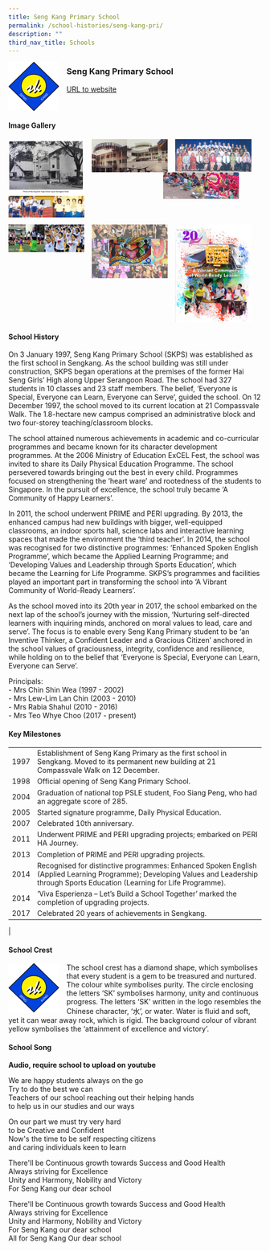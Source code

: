 ```yaml
---
title: Seng Kang Primary School
permalink: /school-histories/seng-kang-pri/
description: ""
third_nav_title: Schools
---
```

<img src="/images/sengkangpri1.jpg" style="width:20%;margin-right:15px;" align = "left">

### **Seng Kang Primary School**
[URL to website](https://www.sengkangpri.moe.edu.sg/)

<br clear="left">

#### **Image Gallery**

<p><a href="/images/sengkangpri2.jpg">  
<img src="/images/sengkangpri2.jpg" style="width:30%;margin-right:15px;" align = "left">
</a></p>

<p><a href="/images/sengkangpri3.jpg">  
<img src="/images/sengkangpri3.jpg" style="width:30%;margin-right:15px;" align = "left">
</a></p>

<p><a href="/images/sengkangpri4.jpg">  
<img src="/images/sengkangpri4.jpg" style="width:30%;margin-right:15px;" align = "left">
</a></p>

<p><a href="/images/sengkangpri5.jpg">  
<img src="/images/sengkangpri5.jpg" style="width:30%;margin-right:45px;" align = "right">
</a></p>

<p><a href="/images/sengkangpri6.jpg">  
<img src="/images/sengkangpri6.jpg" style="width:30%;margin-right:15px;" align = "left">
</a></p>

<br clear="left">

<p><a href="/images/sengkangpri7.jpg">  
<img src="/images/sengkangpri7.jpg" style="width:30%;margin-right:15px;" align = "left">
</a></p>

<p><a href="/images/sengkangpri8.jpg">  
<img src="/images/sengkangpri8.jpg" style="width:30%;margin-right:15px;" align = "left">
</a></p>

<p><a href="/images/sengkangpri9.jpg">  
<img src="/images/sengkangpri9.jpg" style="width:30%;margin-right:15px;" align = "left">
</a></p>

<br clear="left">

#### **School History**
On 3 January 1997, Seng Kang Primary School (SKPS) was established as the first school in Sengkang. As the school building was still under construction, SKPS began operations at the premises of the former Hai Seng Girls’ High along Upper Serangoon Road. The school had 327 students in 10 classes and 23 staff members. The belief, ‘Everyone is Special, Everyone can Learn, Everyone can Serve’, guided the school. On 12 December 1997, the school moved to its current location at 21 Compassvale Walk. The 1.8-hectare new campus comprised an administrative block and two four-storey teaching/classroom blocks.

The school attained numerous achievements in academic and co-curricular programmes and became known for its character development programmes. At the 2006 Ministry of Education ExCEL Fest, the school was invited to share its Daily Physical Education Programme. The school persevered towards bringing out the best in every child. Programmes focused on strengthening the ‘heart ware’ and rootedness of the students to Singapore. In the pursuit of excellence, the school truly became ‘A Community of Happy Learners’.  
  
In 2011, the school underwent PRIME and PERI upgrading. By 2013, the enhanced campus had new buildings with bigger, well-equipped classrooms, an indoor sports hall, science labs and interactive learning spaces that made the environment the ‘third teacher’. In 2014, the school was recognised for two distinctive programmes: ‘Enhanced Spoken English Programme’, which became the Applied Learning Programme; and ‘Developing Values and Leadership through Sports Education’, which became the Learning for Life Programme. SKPS’s programmes and facilities played an important part in transforming the school into ‘A Vibrant Community of World-Ready Learners’.  
  
As the school moved into its 20th year in 2017, the school embarked on the next lap of the school’s journey with the mission, ‘Nurturing self-directed learners with inquiring minds, anchored on moral values to lead, care and serve’. The focus is to enable every Seng Kang Primary student to be ‘an Inventive Thinker, a Confident Leader and a Gracious Citizen’ anchored in the school values of graciousness, integrity, confidence and resilience, while holding on to the belief that ‘Everyone is Special, Everyone can Learn, Everyone can Serve’.  
  
Principals:<br>
\- Mrs Chin Shin Wea (1997 - 2002)<br>
\- Mrs Lew-Lim Lan Chin (2003 - 2010)<br>
\- Mrs Rabia Shahul (2010 - 2016)<br>
\- Mrs Teo Whye Choo (2017 - present)

#### **Key Milestones**

|  |  |
|:---:|---|
| 1997 | Establishment of Seng Kang Primary as the first school in Sengkang. Moved to its permanent new building at 21 Compassvale Walk on 12 December. |
| 1998 | Official opening of Seng Kang Primary School. |
| 2004 | Graduation of national top PSLE student, Foo Siang Peng, who had an aggregate score of 285. |
| 2005 | Started signature programme, Daily Physical Education. |
| 2007 | Celebrated 10th anniversary. |
| 2011 | Underwent PRIME and PERI upgrading projects; embarked on PERI HA Journey. |
| 2013 | Completion of PRIME and PERI upgrading projects. |
| 2014 | Recognised for distinctive programmes: Enhanced Spoken English (Applied Learning Programme); Developing Values and Leadership through Sports Education (Learning for Life Programme). |
| 2014 | ‘Viva Esperienza – Let’s Build a School Together’ marked the completion of upgrading projects. |
| 2017 | Celebrated 20 years of achievements in Sengkang. |
|

#### **School Crest**
<img src="/images/sengkangpri1.jpg" style="width:20%;margin-right:15px;" align = "left">

The school crest has a diamond shape, which symbolises that every student is a gem to be treasured and nurtured. The colour white symbolises purity. The circle enclosing the letters ‘SK’ symbolises harmony, unity and continuous progress. The letters ‘SK’ written in the logo resembles the Chinese character, ‘水’, or water. Water is fluid and soft, yet it can wear away rock, which is rigid. The background colour of vibrant yellow symbolises the ‘attainment of excellence and victory’.

#### **School Song**
**Audio, require school to upload on youtube**

We are happy students always on the go<br>
Try to do the best we can<br>
Teachers of our school reaching out their helping hands<br>
to help us in our studies and our ways

On our part we must try very hard<br>
to be Creative and Confident<br>
Now's the time to be self respecting citizens<br>
and caring individuals keen to learn

There'll be Continuous growth towards Success and Good Health<br>
Always striving for Excellence<br>
Unity and Harmony, Nobility and Victory<br>
For Seng Kang our dear school

There'll be Continuous growth towards Success and Good Health<br>
Always striving for Excellence<br>
Unity and Harmony, Nobility and Victory<br>
For Seng Kang our dear school<br>
All for Seng Kang Our dear school